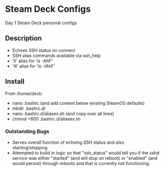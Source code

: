 # Steam Deck Configs

Day 1 Steam Deck personal configs

## Description

* Echoes SSH status on connect
* SSH alias commands available via ssh_help
* 'll' alias for 'ls -AhF'
* 'lll' alias for 'ls -lAhF'

## Install

From /home/deck:
* nano .bashrc (and add content below existing SteamOS defaults)
* mkdir .bashrc.d/
* nano .bashrc.d/aliases.sh (and copy over all lines)
* chmod +600 .bashrc.d/aliases.sh

### Outstanding Bugs

* Serves overall function of echoing SSH status and also starting/stopping.
* Attempted to build in logic so that "ssh_status" would tell you if the sshd service was either "started" (and will stop on reboot) or "enabled" (and would persist) through reboots and that is currently not functioning.
